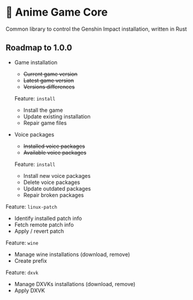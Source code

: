 # 🦀 Anime Game Core

Common library to control the Genshin Impact installation, written in Rust

## Roadmap to 1.0.0

- Game installation
  - <s>Current game version</s>
  - <s>Latest game version</s>
  - <s>Versions differences</s>

  Feature: `install`

  - Install the game
  - Update existing installation
  - Repair game files

- Voice packages
  - <s>Installed voice packages</s>
  - <s>Available voice packages</s>

  Feature: `install`

  - Install new voice packages
  - Delete voice packages
  - Update outdated packages
  - Repair broken packages

Feature: `linux-patch`

- Identify installed patch info
- Fetch remote patch info
- Apply / revert patch

Feature: `wine`

- Manage wine installations (download, remove)
- Create prefix

Feature: `dxvk`

- Manage DXVKs installations (download, remove)
- Apply DXVK
